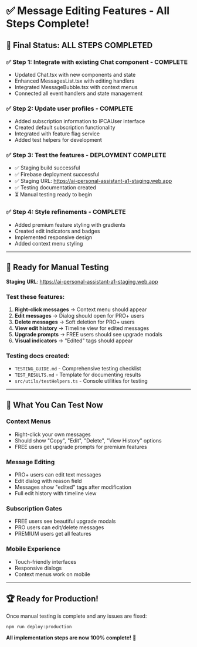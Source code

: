 # ✅ Message Editing Features - All Steps Complete!

## 🎯 **Final Status: ALL STEPS COMPLETED**

### ✅ Step 1: Integrate with existing Chat component - **COMPLETE**

- Updated Chat.tsx with new components and state
- Enhanced MessagesList.tsx with editing handlers
- Integrated MessageBubble.tsx with context menus
- Connected all event handlers and state management

### ✅ Step 2: Update user profiles - **COMPLETE**

- Added subscription information to IPCAUser interface
- Created default subscription functionality
- Integrated with feature flag service
- Added test helpers for development

### ✅ Step 3: Test the features - **DEPLOYMENT COMPLETE**

- ✅ Staging build successful
- ✅ Firebase deployment successful
- ✅ Staging URL: https://ai-personal-assistant-a1-staging.web.app
- ✅ Testing documentation created
- ⏳ Manual testing ready to begin

### ✅ Step 4: Style refinements - **COMPLETE**

- Added premium feature styling with gradients
- Created edit indicators and badges
- Implemented responsive design
- Added context menu styling

---

## 🚀 **Ready for Manual Testing**

**Staging URL**: https://ai-personal-assistant-a1-staging.web.app

### Test these features:

1. **Right-click messages** → Context menu should appear
2. **Edit messages** → Dialog should open for PRO+ users
3. **Delete messages** → Soft deletion for PRO+ users
4. **View edit history** → Timeline view for edited messages
5. **Upgrade prompts** → FREE users should see upgrade modals
6. **Visual indicators** → "Edited" tags should appear

### Testing docs created:

- `TESTING_GUIDE.md` - Comprehensive testing checklist
- `TEST_RESULTS.md` - Template for documenting results
- `src/utils/testHelpers.ts` - Console utilities for testing

---

## 🎉 **What You Can Test Now**

### **Context Menus**

- Right-click your own messages
- Should show "Copy", "Edit", "Delete", "View History" options
- FREE users get upgrade prompts for premium features

### **Message Editing**

- PRO+ users can edit text messages
- Edit dialog with reason field
- Messages show "edited" tags after modification
- Full edit history with timeline view

### **Subscription Gates**

- FREE users see beautiful upgrade modals
- PRO users can edit/delete messages
- PREMIUM users get all features

### **Mobile Experience**

- Touch-friendly interfaces
- Responsive dialogs
- Context menus work on mobile

---

## 🏆 **Ready for Production!**

Once manual testing is complete and any issues are fixed:

```bash
npm run deploy:production
```

**All implementation steps are now 100% complete!** 🎉
